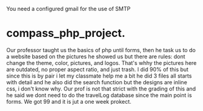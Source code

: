 You need a configured gmail for the use of SMTP

# compass_php_project.
Our professor taught us the basics of php until forms,
then he task us to do a website based on the pictures he showed us
but there are rules: dont change the theme, color, pictures, and logos. 
That's whhy the pictures here are outdated, no proper aspect ratio, and just trash.
I did 90% of this but since this is by pair  i let my classmate help me a bit he did 3 files all starts with detail and he also did the search function but the designs are inline css, i don't know why.
Our prof is not that strict with the grading of this and he said we dont need to do the travelLog database since the main point is forms. We got 99 and it is jut a one week prokect.
